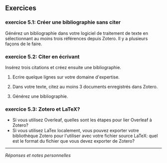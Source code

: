 ## Exercices

### exercice 5.1: Créer une bibliographie sans citer

Générez un bibliographie dans votre logiciel de traitement de texte en sélectionnant au moins trois références depuis Zotero. Il y a plusieurs façons de le faire.

### exercice 5.2: Citer en écrivant

Insérez trois citations et créez ensuite une bibliographie.

1. Ecrire quelque lignes sur votre domaine d'expertise.

1. Dans votre texte, citez au moins 3 documents enregistrés dans Zotero.

1. Générez une bibliographie.


### exercice 5.3: Zotero et LaTeX?

+ Si vous utilisez Overleaf, quelles sont les étapes pour lier Overleaf à Zotero?
+ Si vous utilisez LaTex localement, vous pouvez exporter votre bibliothèque Zotero pour l'utiliser avec votre fichier source LaTeX: quel est le format du fichier que vous devez exporter de Zotero?

---
*Réponses et notes personnelles*

